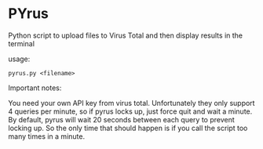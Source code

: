 # PYrus
Python script to upload files to Virus Total and then display results in the terminal

usage:

```
pyrus.py <filename>
```

Important notes: 

You need your own API key from virus total. Unfortunately they only support 4 queries per minute, so if pyrus locks up, just force quit and wait a minute. By default, pyrus will wait 20 seconds between each query to prevent locking up. So the only time that should happen is if you call the script too many times in a minute.
